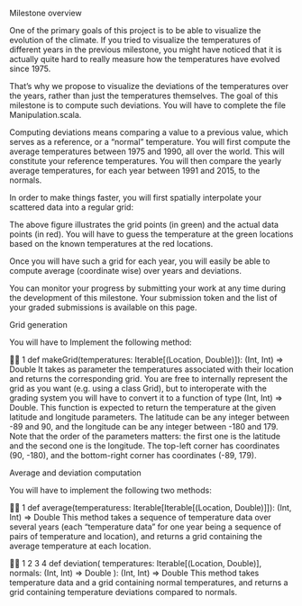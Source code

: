Milestone overview

One of the primary goals of this project is to be able to visualize the evolution of the climate. If you tried to visualize the temperatures of different years in the previous milestone, you might have noticed that it is actually quite hard to really measure how the temperatures have evolved since 1975.

That’s why we propose to visualize the deviations of the temperatures over the years, rather than just the temperatures themselves. The goal of this milestone is to compute such deviations. You will have to complete the file Manipulation.scala.

Computing deviations means comparing a value to a previous value, which serves as a reference, or a “normal” temperature. You will first compute the average temperatures between 1975 and 1990, all over the world. This will constitute your reference temperatures. You will then compare the yearly average temperatures, for each year between 1991 and 2015, to the normals.

In order to make things faster, you will first spatially interpolate your scattered data into a regular grid:


The above figure illustrates the grid points (in green) and the actual data points (in red). You will have to guess the temperature at the green locations based on the known temperatures at the red locations.

Once you will have such a grid for each year, you will easily be able to compute average (coordinate wise) over years and deviations.

You can monitor your progress by submitting your work at any time during the development of this milestone. Your submission token and the list of your graded submissions is available on this page.

Grid generation

You will have to Implement the following method:



1
def makeGrid(temperatures: Iterable[(Location, Double)]): (Int, Int) => Double
It takes as parameter the temperatures associated with their location and returns the corresponding grid. You are free to internally represent the grid as you want (e.g. using a class Grid), but to interoperate with the grading system you will have to convert it to a function of type (Int, Int) => Double. This function is expected to return the temperature at the given latitude and longitude parameters. The latitude can be any integer between -89 and 90, and the longitude can be any integer between -180 and 179. Note that the order of the parameters matters: the first one is the latitude and the second one is the longitude. The top-left corner has coordinates (90, -180), and the bottom-right corner has coordinates (-89, 179).

Average and deviation computation

You will have to implement the following two methods:



1
def average(temperaturess: Iterable[Iterable[(Location, Double)]]): (Int, Int) 
  => Double
This method takes a sequence of temperature data over several years (each “temperature data” for one year being a sequence of pairs of temperature and location), and returns a grid containing the average temperature at each location.



1
2
3
4
def deviation(
  temperatures: Iterable[(Location, Double)],
  normals: (Int, Int) => Double
): (Int, Int) => Double
This method takes temperature data and a grid containing normal temperatures, and returns a grid containing temperature deviations compared to normals.